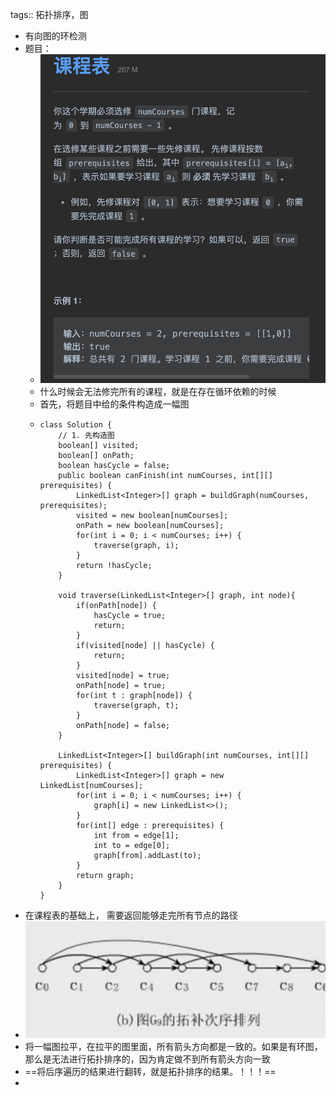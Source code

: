 tags:: 拓扑排序，图

- 有向图的环检测
- 题目：
	- ![image.png](../assets/image_1669535655307_0.png)
	- 什么时候会无法修完所有的课程，就是在存在循环依赖的时候
	- 首先，将题目中给的条件构造成一幅图
	- ```
	  class Solution {
	      // 1. 先构造图
	      boolean[] visited;
	      boolean[] onPath;
	      boolean hasCycle = false;
	      public boolean canFinish(int numCourses, int[][] prerequisites) {
	          LinkedList<Integer>[] graph = buildGraph(numCourses, prerequisites);
	          visited = new boolean[numCourses];
	          onPath = new boolean[numCourses];
	          for(int i = 0; i < numCourses; i++) {
	              traverse(graph, i);
	          }
	          return !hasCycle;
	      }
	  
	      void traverse(LinkedList<Integer>[] graph, int node){
	          if(onPath[node]) {
	              hasCycle = true;
	              return;
	          }
	          if(visited[node] || hasCycle) {
	              return;
	          }
	          visited[node] = true;
	          onPath[node] = true;
	          for(int t : graph[node]) {
	              traverse(graph, t);
	          }
	          onPath[node] = false;
	      }
	  
	      LinkedList<Integer>[] buildGraph(int numCourses, int[][] prerequisites) {
	          LinkedList<Integer>[] graph = new LinkedList[numCourses];
	          for(int i = 0; i < numCourses; i++) {
	              graph[i] = new LinkedList<>();
	          }
	          for(int[] edge : prerequisites) {
	              int from = edge[1];
	              int to = edge[0];
	              graph[from].addLast(to);
	          }
	          return graph;
	      }
	  }
	  ```
- 在课程表的基础上， 需要返回能够走完所有节点的路径
- ![image.png](../assets/image_1669540778016_0.png)
- 将一幅图拉平，在拉平的图里面，所有箭头方向都是一致的。如果是有环图，那么是无法进行拓扑排序的，因为肯定做不到所有箭头方向一致
- ==将后序遍历的结果进行翻转，就是拓扑排序的结果。！！！==
-
